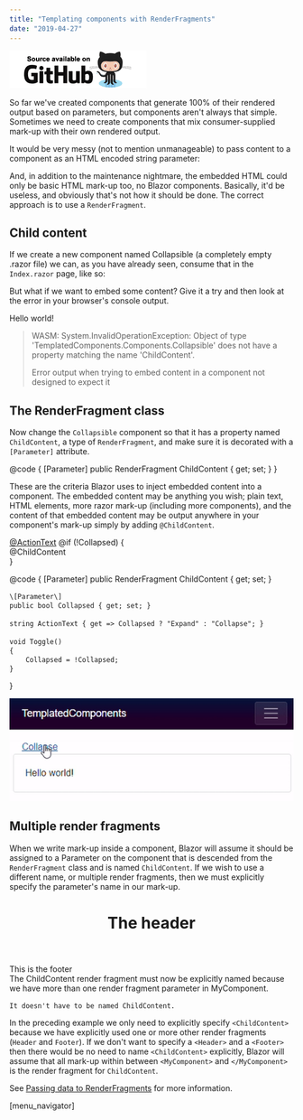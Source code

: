 ```yaml
---
title: "Templating components with RenderFragments"
date: "2019-04-27"
---
```


[![](images/SourceLink.png)](https://github.com/mrpmorris/blazor-university/tree/master/src/TemplatedComponents/TemplatedComponents)

So far we've created components that generate 100% of their rendered output based on parameters, but components aren't always that simple. Sometimes we need to create components that mix consumer-supplied mark-up with their own rendered output.

It would be very messy (not to mention unmanageable) to pass content to a component as an HTML encoded string parameter:

<Collapsible content="Lots of encoded HTML for your entire view here"/>

And, in addition to the maintenance nightmare, the embedded HTML could only be basic HTML mark-up too, no Blazor components. Basically, it'd be useless, and obviously that's not how it should be done. The correct approach is to use a `RenderFragment`.

## Child content

If we create a new component named Collapsible (a completely empty .razor file) we can, as you have already seen, consume that in the `Index.razor` page, like so:

<Collapsible/>

But what if we want to embed some content? Give it a try and then look at the error in your browser's console output.

<Collapsible>Hello world!</Collapsible>

> WASM: System.InvalidOperationException: Object of type 'TemplatedComponents.Components.Collapsible' does not have a property matching the name 'ChildContent'.
> 
> Error output when trying to embed content in a component not designed to expect it

## The RenderFragment class

Now change the `Collapsible` component so that it has a property named `ChildContent`, a type of `RenderFragment`, and make sure it is decorated with a `[Parameter]` attribute.

@code {
	\[Parameter\]
	public RenderFragment ChildContent { get; set; }
}

These are the criteria Blazor uses to inject embedded content into a component. The embedded content may be anything you wish; plain text, HTML elements, more razor mark-up (including more components), and the content of that embedded content may be output anywhere in your component's mark-up simply by adding `@ChildContent`.

<div class="row">
	<a href="#" @onclick=Toggle class="col-12">@ActionText</a>
	@if (!Collapsed)
	{
		<div class="col-12 card card-body">
			@ChildContent
		</div>
	}
</div>

@code
{
	\[Parameter\]
	public RenderFragment ChildContent { get; set; }

	\[Parameter\]
	public bool Collapsed { get; set; }

	string ActionText { get => Collapsed ? "Expand" : "Collapse"; }

	void Toggle()
	{
		Collapsed = !Collapsed;
	}
}

![](images/Collapsible.gif)

## Multiple render fragments

When we write mark-up inside a component, Blazor will assume it should be assigned to a Parameter on the component that is descended from the `RenderFragment` class and is named `ChildContent`. If we wish to use a different name, or multiple render fragments, then we must explicitly specify the parameter's name in our mark-up.

<MyComponent>
  <Header>
    <h1>The header</h1>
  </Header>
  <Footer>
    This is the footer
  </Footer>
  <ChildContent>
    The ChildContent render fragment must now be explicitly named because we have
    more than one render fragment parameter in MyComponent.

    It doesn't have to be named ChildContent.
  </ChildContent>
</MyComponent>

In the preceding example we only need to explicitly specify `<ChildContent>` because we have explicitly used one or more other render fragments (`Header` and `Footer`). If we don't want to specify a `<Header>` and a `<Footer>` then there would be no need to name `<ChildContent>` explicitly, Blazor will assume that all mark-up within between `<MyComponent>` and `</MyComponent>` is the render fragment for `ChildContent`.

See [Passing data to RenderFragments](/templating-components-with-renderfragements/passing-data-to-a-renderfragement/) for more information.

\[menu\_navigator\]
